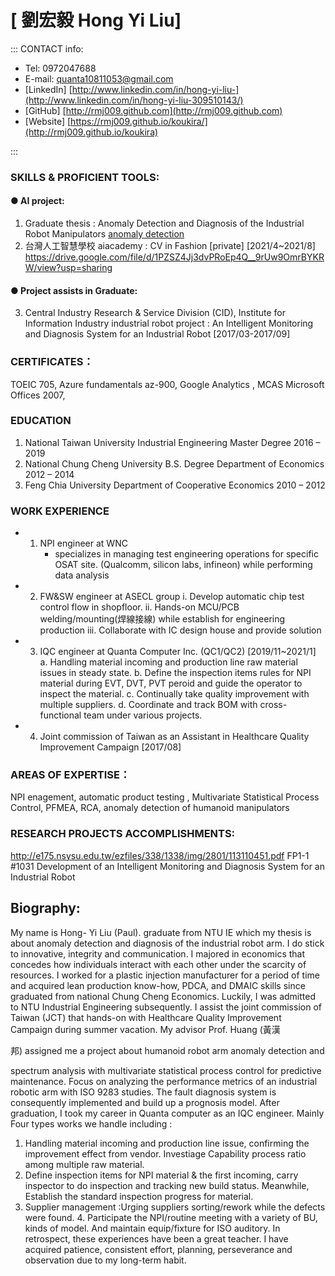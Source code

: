 # [ 劉宏毅 Hong Yi Liu]

::: CONTACT info:

- Tel: 0972047688
- E-mail: quanta10811053@gmail.com
- [LinkedIn] [http://www.linkedin.com/in/hong-yi-liu-](http://www.linkedin.com/in/hong-yi-liu-309510143/)
- [GitHub] [http://rmj009.github.com](http://rmj009.github.com)
- [Website] [https://rmj009.github.io/koukira/](http://rmj009.github.io/koukira)
  
:::

### SKILLS & PROFICIENT TOOLS:

#### ● AI project:

1. Graduate thesis : Anomaly Detection and Diagnosis of the Industrial Robot Manipulators [anomaly detection](https://docs.google.com/presentation/d/1NBqlpngERthgLvFd9tJv59BoM_b5p2VH/edit?usp=sharing&ouid=103768638663570242533&rtpof=true&sd=true)
2. 台灣人工智慧學校 aiacademy : CV in Fashion [private] [2021/4~2021/8] https://drive.google.com/file/d/1PZSZ4Jj3dvPRoEp4Q__9rUw9OmrBYKRW/view?usp=sharing

#### ● Project assists in Graduate:

3. Central Industry Research & Service Division (CID), Institute for
    Information Industry industrial robot project : An Intelligent Monitoring
    and Diagnosis System for an Industrial Robot [2017/03-2017/09]

### CERTIFICATES：


TOEIC ̇705, Azure fundamentals az-900, Google Analytics , MCAS Microsoft Offices 2007,

### EDUCATION

1. National Taiwan University
Industrial Engineering Master Degree
2016 – 2019
2. National Chung Cheng University
B.S. Degree Department of Economics
2012 – 2014
3. Feng Chia University
Department of Cooperative Economics
2010 – 2012

### WORK EXPERIENCE
* 1. NPI engineer at WNC
     - specializes in managing test engineering operations for specific OSAT site. (Qualcomm, silicon labs, infineon) while performing data analysis
* 2. FW&SW engineer at ASECL group
    i. Develop automatic chip test control flow in shopfloor.
    ii. Hands-on MCU/PCB welding/mounting(焊線接線) while establish for engineering production
    iii. Collaborate with IC design house and provide solution
* 3. IQC engineer at Quanta Computer Inc. (QC1/QC2) [2019/11~2021/1]
    a. Handling material incoming and production line raw material issues in steady state.
    b. Define the inspection items rules for NPI material during EVT, DVT, PVT peroid and
       guide the operator to inspect the material.
    c. Continually take quality improvement with multiple suppliers.
    d. Coordinate and track BOM with cross-functional team under various projects.
* 4. Joint commission of Taiwan as an Assistant in Healthcare Quality Improvement
    Campaign [2017/08]

### AREAS OF EXPERTISE：


NPI enagement, 
automatic product testing ,
Multivariate Statistical Process Control, 
PFMEA, RCA, anomaly detection of humanoid manipulators

### RESEARCH PROJECTS ACCOMPLISHMENTS:


http://e175.nsysu.edu.tw/ezfiles/338/1338/img/2801/113110451.pdf
FP1-1 #1031 Development of an Intelligent Monitoring and Diagnosis System for an Industrial
Robot



## Biography:

My name is Hong-
Yi Liu (Paul). graduate from NTU IE which my thesis is about anomaly detection
and diagnosis of the industrial robot arm. I do stick to innovative, integrity and
communication. I majored in economics that concedes how individuals interact
with each other under the scarcity of resources. I worked for a plastic injection
manufacturer for a period of time and acquired lean production know-how, PDCA,
and DMAIC skills since graduated from national Chung Cheng Economics.
Luckily, I was admitted to NTU Industrial Engineering subsequently. I assist the
joint commission of Taiwan (JCT) that hands-on with Healthcare Quality
Improvement Campaign during summer vacation. My advisor Prof. Huang (黃漢

邦) assigned me a project about humanoid robot arm anomaly detection and

spectrum analysis with multivariate statistical process control for predictive
maintenance. Focus on analyzing the performance metrics of an industrial robotic
arm with ISO 9283 studies. The fault diagnosis system is consequently
implemented and build up a prognosis model. After graduation, I took my career
in Quanta computer as an IQC engineer. Mainly Four types works we handle
including :

1. Handling material incoming and production line issue, confirming the
improvement effect from vendor. Investiage Capability process ratio among
multiple raw material.
2. Define inspection items for NPI material & the first incoming, carry inspector to
do inspection and tracking new build status. Meanwhile, Establish the standard
inspection progress for material.
3. Supplier management :Urging suppliers sorting/rework while the defects were
found. 4. Participate the NPI/routine meeting with a variety of BU, kinds of model.
And maintain equip/fixture for ISO auditory.
In retrospect, these experiences have been a great teacher. I have acquired
patience, consistent effort, planning, perseverance and observation due to my
long-term habit.


